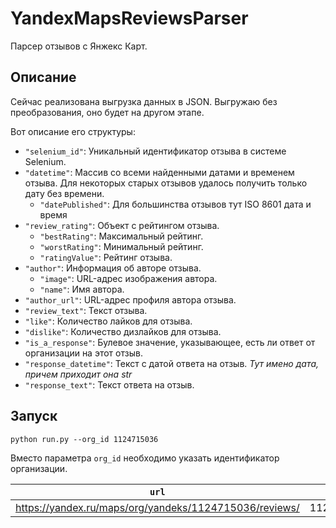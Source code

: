 # YandexMapsReviewsParser

Парсер отзывов с Янжекс Карт.

## Описание

Сейчас реализована выгрузка данных в JSON. Выгружаю без преобразования, оно будет на другом этапе. 

Вот описание его структуры:

- `"selenium_id"`: Уникальный идентификатор отзыва в системе Selenium.
- `"datetime"`: Массив со всеми найденными датами и временем отзыва. Для некоторых старых отзывов удалось получить только дату без времени.
  - `"datePublished"`: Для большинства отзывов тут ISO 8601 дата и время
- `"review_rating"`: Объект с рейтингом отзыва.
  - `"bestRating"`: Максимальный рейтинг.
  - `"worstRating"`: Минимальный рейтинг.
  - `"ratingValue"`: Рейтинг отзыва.
- `"author"`: Информация об авторе отзыва.
  - `"image"`: URL-адрес изображения автора.
  - `"name"`: Имя автора.
- `"author_url"`: URL-адрес профиля автора отзыва.
- `"review_text"`: Текст отзыва.
- `"like"`: Количество лайков для отзыва.
- `"dislike"`: Количество дизлайков для отзыва.
- `"is_a_response"`: Булевое значение, указывающее, есть ли ответ от организации на этот отзыв.
- `"response_datetime"`: Текст с датой ответа на отзыв. _Тут имено дата, причем приходит она str_
- `"response_text"`: Текст ответа на отзыв.

## Запуск

```
python run.py --org_id 1124715036
```
Вместо параметра `org_id` необходимо указать идентификатор организации.


| `url`                                                  | `org_id`   |
|--------------------------------------------------------|------------|
| https://yandex.ru/maps/org/yandeks/1124715036/reviews/ | 1124715036 |

